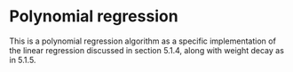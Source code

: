 # Polynomial regression

This is a polynomial regression algorithm as a specific implementation of the linear regression discussed in section 5.1.4, along with weight decay as in 5.1.5.

